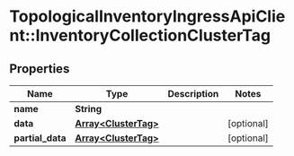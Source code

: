 # TopologicalInventoryIngressApiClient::InventoryCollectionClusterTag

## Properties
Name | Type | Description | Notes
------------ | ------------- | ------------- | -------------
**name** | **String** |  | 
**data** | [**Array&lt;ClusterTag&gt;**](ClusterTag.md) |  | [optional] 
**partial_data** | [**Array&lt;ClusterTag&gt;**](ClusterTag.md) |  | [optional] 


